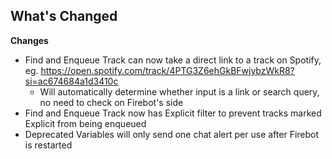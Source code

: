 ## What's Changed

**Changes**

- Find and Enqueue Track can now take a direct link to a track on Spotify, eg. https://open.spotify.com/track/4PTG3Z6ehGkBFwjybzWkR8?si=ac674684a1d3410c
  - Will automatically determine whether input is a link or search query, no need to check on Firebot's side
- Find and Enqueue Track now has Explicit filter to prevent tracks marked Explicit from being enqueued
- Deprecated Variables will only send one chat alert per use after Firebot is restarted
